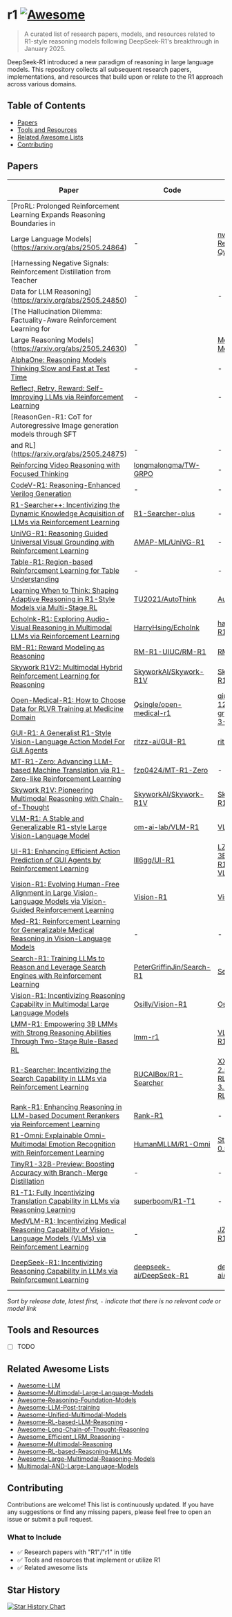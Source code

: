 # r1 [![Awesome](https://awesome.re/badge.svg)](https://awesome.re)

> A curated list of research papers, models, and resources related to R1-style reasoning models following DeepSeek-R1's breakthrough in January 2025.

DeepSeek-R1 introduced a new paradigm of reasoning in large language models. This repository collects all subsequent research papers, implementations, and resources that build upon or relate to the R1 approach across various domains.

## Table of Contents

- [Papers](#papers)
- [Tools and Resources](#tools-and-resources)
- [Related Awesome Lists](#related-awesome-lists)
- [Contributing](#contributing)

## Papers

| Paper                                                | Code                                   | Models                                      | Dataset | Project Page                        | Date    |
| ---------------------------------------------------- | -------------------------------------- | ------------------------------------------- | ------- | ----------------------------------- | ------- |
| [ProRL: Prolonged Reinforcement Learning Expands Reasoning Boundaries in
  Large Language Models](https://arxiv.org/abs/2505.24864) | - | [nvidia/Nemotron-Research-Reasoning-Qwen-1.5B](https://huggingface.co/nvidia/Nemotron-Research-Reasoning-Qwen-1.5B) | - | - | 2025.05.30 |
| [Harnessing Negative Signals: Reinforcement Distillation from Teacher
  Data for LLM Reasoning](https://arxiv.org/abs/2505.24850) | - | - | - | - | 2025.05.30 |
| [The Hallucination Dilemma: Factuality-Aware Reinforcement Learning for
  Large Reasoning Models](https://arxiv.org/abs/2505.24630) | - | [Models1](https://huggingface.co/Qwen2.5)<br/>[Models2](https://huggingface.co/Llama) | - | - | 2025.05.30 |
| [AlphaOne: Reasoning Models Thinking Slow and Fast at Test Time](https://arxiv.org/abs/2505.24863) | - | - | - | - | 2025.05.30 |
| [Reflect, Retry, Reward: Self-Improving LLMs via Reinforcement Learning](https://arxiv.org/abs/2505.24726) | - | - | - | - | 2025.05.30 |
| [ReasonGen-R1: CoT for Autoregressive Image generation models through SFT
  and RL](https://arxiv.org/abs/2505.24875) | - | - | - | - | 2025.05.30 |
| [Reinforcing Video Reasoning with Focused Thinking](https://arxiv.org/abs/2505.24718) | [longmalongma/TW-GRPO](https://github.com/longmalongma/TW-GRPO) | - | - | - | 2025.05.30 |
| [CodeV-R1: Reasoning-Enhanced Verilog Generation](https://arxiv.org/abs/2505.24183) | - | - | - | - | 2025.05.30 |
| [R1-Searcher++: Incentivizing the Dynamic Knowledge Acquisition of LLMs  via Reinforcement Learning](https://arxiv.org/abs/2505.17005) | [R1-Searcher-plus](https://github.com/RUCAIBox/R1-Searcher-plus) | - | - | - | 2025.05.22 |
| [UniVG-R1: Reasoning Guided Universal Visual Grounding with Reinforcement Learning](https://arxiv.org/abs/2505.14231) | [AMAP-ML/UniVG-R1](https://github.com/AMAP-ML/UniVG-R1) | - | - | [UniVG-R1-page](https://amap-ml.github.io/UniVG-R1-page/) | 2025.05.20 |
| [Table-R1: Region-based Reinforcement Learning for Table Understanding](https://arxiv.org/abs/2505.12415) | - | - | TableInstruct, TableBench, WikiTQ | - | 2025.05.18 |  
| [Learning When to Think: Shaping Adaptive Reasoning in R1-Style Models via Multi-Stage RL](https://arxiv.org/abs/2505.10832) | [TU2021/AutoThink](https://github.com/TU2021/AutoThink) | [AutoThink](https://huggingface.co/collections/SONGJUNTU/autothink-682624e1466651b08055b479) | MATH, Minerva, Olympiad, AIME24, AMC23 | - | 2025.05.16 |
| [EchoInk-R1: Exploring Audio-Visual Reasoning in Multimodal LLMs via Reinforcement Learning](https://arxiv.org/abs/2505.04623) | [HarryHsing/EchoInk](https://github.com/HarryHsing/EchoInk) | [harryhsing/EchoInk-R1-7B](https://huggingface.co/harryhsing/EchoInk-R1-7B) | [harryhsing/AVQA-R1-6K](https://huggingface.co/datasets/harryhsing/AVQA-R1-6K) | -  | 2025.05.07 |
| [RM-R1: Reward Modeling as Reasoning](https://arxiv.org/abs/2505.02387) | [RM-R1-UIUC/RM-R1](https://github.com/RM-R1-UIUC/RM-R1) | [RM-R1](https://huggingface.co/collections/gaotang/rm-r1-681128cdab932701cad844c8) | [RM-R1](https://huggingface.co/collections/gaotang/rm-r1-681128cdab932701cad844c8) | - | 2025.05.05 |
| [Skywork R1V2: Multimodal Hybrid Reinforcement Learning for Reasoning](https://arxiv.org/abs/2504.16656) | [SkyworkAI/Skywork-R1V](https://github.com/SkyworkAI/Skywork-R1V) | [Skywork/Skywork-R1V2-38B](https://huggingface.co/Skywork/Skywork-R1V2-38B) | - | - | 2025.04.23 |
| [Open-Medical-R1: How to Choose Data for RLVR Training at Medicine Domain](https://arxiv.org/abs/2504.13950) | [Qsingle/open-medical-r1](https://github.com/Qsingle/open-medical-r1) | [qiuxi337/gemma-3-12b-bnb-grpo](https://github.com/Qsingle/open-medical-r1)[qiuxi337/gemma-3-12b-it-grpo](https://huggingface.co/qiuxi337/gemma-3-12b-it-grpo) | - | - | 2025.04.16 |
| [GUI-R1: A Generalist R1-Style Vision-Language Action Model For GUI Agents](https://arxiv.org/abs/2504.10458) | [ritzz-ai/GUI-R1](https://github.com/ritzz-ai/GUI-R1) | [ritzzai/GUI-R1](https://huggingface.co/ritzzai/GUI-R1) | [ritzzai/GUI-R1](https://huggingface.co/datasets/ritzzai/GUI-R1) | - | 2025.04.14 |
| [MT-R1-Zero: Advancing LLM-based Machine Translation via R1-Zero-like Reinforcement Learning](https://arxiv.org/abs/2504.10160) | [fzp0424/MT-R1-Zero](https://github.com/fzp0424/MT-R1-Zero) |  - | [data](https://github.com/fzp0424/MT-R1-Zero/tree/main/data) | - | 2025.04.10 |
| [Skywork R1V: Pioneering Multimodal Reasoning with Chain-of-Thought](https://arxiv.org/abs/2504.05599) | [SkyworkAI/Skywork-R1V](https://github.com/SkyworkAI/Skywork-R1V) | [Skywork/Skywork-R1V-38B](https://huggingface.co/Skywork/Skywork-R1V-38B) | - | - | 2025.04.08 |
| [VLM-R1: A Stable and Generalizable R1-style Large Vision-Language Model](https://arxiv.org/abs/2504.07615) | [om-ai-lab/VLM-R1](https://github.com/om-ai-lab/VLM-R1) | [VLM-R1 Models](https://huggingface.co/collections/omlab/vlm-r1-models-67b7352db15c19d57157c348) | [omlab/VLM-R1](https://huggingface.co/datasets/omlab/VLM-R1) | [VLM-R1 Blog](https://om-ai-lab.github.io/index.html) | 2025.04.07 |
| [UI-R1: Enhancing Efficient Action Prediction of GUI Agents by Reinforcement Learning](https://arxiv.org/abs/2503.21620) | [lll6gg/UI-R1](https://github.com/lll6gg/UI-R1) | [LZXzju/Qwen2.5-VL-3B-UI-R1](https://huggingface.co/LZXzju/Qwen2.5-VL-3B-UI-R1)[LZXzju/Qwen2.5-VL-3B-UI-R1-E](https://huggingface.co/LZXzju/Qwen2.5-VL-3B-UI-R1-E) | [LZXzju/UI-R1-3B-Train](https://huggingface.co/datasets/LZXzju/UI-R1-3B-Train) | - | 2025.03.27 |
| [Vision-R1: Evolving Human-Free Alignment in Large Vision-Language Models via Vision-Guided Reinforcement Learning](https://arxiv.org/abs/2503.18013) | [Vision-R1](https://github.com/jefferyZhan/Griffon/tree/master/Vision-R1) | [Vision-R1 Models](https://huggingface.co/collections/JefferyZhan/vision-r1-67e166f8b6a9ec3f6a664262) | [JefferyZhan/Vision-R1-Data](https://huggingface.co/datasets/JefferyZhan/Vision-R1-Data) | - | 2025.03.18 |
| [Med-R1: Reinforcement Learning for Generalizable Medical Reasoning in Vision-Language Models](https://arxiv.org/abs/2503.13939) | - | - | - | - | 2025.03.18 |
| [Search-R1: Training LLMs to Reason and Leverage Search Engines with Reinforcement Learning](https://arxiv.org/abs/2503.09516) | [PeterGriffinJin/Search-R1](https://github.com/PeterGriffinJin/Search-R1) | [Search-R1](https://huggingface.co/collections/PeterJinGo/search-r1-67d1a021202731cb065740f5) | [Search-R1](https://huggingface.co/collections/PeterJinGo/search-r1-67d1a021202731cb065740f5) | - | 2025.03.12 |
| [Vision-R1: Incentivizing Reasoning Capability in Multimodal Large Language Models](https://arxiv.org/abs/2503.06749) | [Osilly/Vision-R1](https://github.com/Osilly/Vision-R1) | [Osilly/Vision-R1-7B](https://huggingface.co/Osilly/Vision-R1-7B) | [Osilly/Vision-R1-cold](https://huggingface.co/datasets/Osilly/Vision-R1-cold) | - | 2025.03.09 |
| [LMM-R1: Empowering 3B LMMs with Strong Reasoning Abilities Through Two-Stage Rule-Based RL](https://arxiv.org/abs/2503.07536) | [lmm-r1](https://github.com/TideDra/lmm-r1) | [VLM-Reasoner/LMM-R1-MGT-PerceReason](https://huggingface.co/VLM-Reasoner/LMM-R1-MGT-PerceReason) | [VLM-Reasoner/VerMulti](https://huggingface.co/datasets/VLM-Reasoner/VerMulti) | [LMM-R1-ProjectPage](https://forjadeforest.github.io/LMM-R1-ProjectPage/) | 2025.03.07 |
| [R1-Searcher: Incentivizing the Search Capability in LLMs via Reinforcement Learning](https://arxiv.org/abs/2503.05592) | [RUCAIBox/R1-Searcher](https://github.com/RUCAIBox/R1-Searcher) | [XXsongLALA/Qwen-2.5-7B-base-RAG-RL](https://huggingface.co/XXsongLALA/Qwen-2.5-7B-base-RAG-RL)[XXsongLALA/Llama-3.1-8B-instruct-RAG-RL](https://huggingface.co/XXsongLALA/Llama-3.1-8B-instruct-RAG-RL) | [XXsongLALA/Llama-3.1-8B-instruct-RAG-RL](https://huggingface.co/datasets/XXsongLALA/RAG-RL-Hotpotqa-with-2wiki) | - | 2025.03.07 |
| [Rank-R1: Enhancing Reasoning in LLM-based Document Rerankers via Reinforcement Learning](https://arxiv.org/abs/2503.06034) | [Rank-R1](https://github.com/ielab/llm-rankers/tree/main/Rank-R1) | - | [Rank-R1](https://github.com/ielab/llm-rankers/tree/main/Rank-R1) | - | 2025.03.06 |
| [R1-Omni: Explainable Omni-Multimodal Emotion Recognition with Reinforcement Learning](https://arxiv.org/abs/2503.05379) | [HumanMLLM/R1-Omni](https://github.com/HumanMLLM/R1-Omni) | [StarJiaxing/R1-Omni-0.5B](https://huggingface.co/StarJiaxing/R1-Omni-0.5B) | - | - | 2025.03.05 |
| [TinyR1-32B-Preview: Boosting Accuracy with Branch-Merge Distillation](https://arxiv.org/abs/2503.04872) | - | - | - | - | 2025.03.04 |
| [R1-T1: Fully Incentivizing Translation Capability in LLMs via Reasoning Learning](https://arxiv.org/abs/2502.19735) | [superboom/R1-T1](https://github.com/superboom/R1-T1) | - | - | - | 2025.02.27 |
| [MedVLM-R1: Incentivizing Medical Reasoning Capability of Vision-Language Models (VLMs) via Reinforcement Learning](https://arxiv.org/abs/2502.19634) | - | [JZPeterPan/MedVLM-R1](https://huggingface.co/JZPeterPan/MedVLM-R1) | [VQA-RAD, SLAKE, PMC-VQA](https://huggingface.co/JZPeterPan/MedVLM-R1) | - | 2025.02.26 |
| [DeepSeek-R1: Incentivizing Reasoning Capability in LLMs via Reinforcement Learning](https://arxiv.org/abs/2501.12948) | [deepseek-ai/DeepSeek-R1](https://github.com/deepseek-ai/DeepSeek-R1) | [deepseek-ai/DeepSeek-R1](https://huggingface.co/deepseek-ai/DeepSeek-R1) | [MATH, GSM8K, AIME 2024, MMLU, HumanEval, LiveCodeBench](https://github.com/deepseek-ai/DeepSeek-R1) | - | 2025.01.22 |

_Sort by release date, latest first, `-` indicate that there is no relevant code or model link_

## Tools and Resources

- [ ] TODO

## Related Awesome Lists

- [Awesome-LLM](https://github.com/Hannibal046/Awesome-LLM)
- [Awesome-Multimodal-Large-Language-Models](https://github.com/BradyFU/Awesome-Multimodal-Large-Language-Models)
- [Awesome-Reasoning-Foundation-Models](https://github.com/reasoning-survey/Awesome-Reasoning-Foundation-Models)
- [Awesome-LLM-Post-training](https://github.com/mbzuai-oryx/Awesome-LLM-Post-training)
- [Awesome-Unified-Multimodal-Models](https://github.com/showlab/Awesome-Unified-Multimodal-Models)
- [Awesome-RL-based-LLM-Reasoning](https://github.com/bruno686/Awesome-RL-based-LLM-Reasoning) -
- [Awesome-Long-Chain-of-Thought-Reasoning](https://github.com/LightChen233/Awesome-Long-Chain-of-Thought-Reasoning)
- [Awesome_Efficient_LRM_Reasoning](https://github.com/XiaoYee/Awesome_Efficient_LRM_Reasoning) -
- [Awesome-Multimodal-Reasoning](https://github.com/Video-R1/Awesome-Multimodal-Reasoning)
- [Awesome-RL-based-Reasoning-MLLMs](https://github.com/Sun-Haoyuan23/Awesome-RL-based-Reasoning-MLLMs)
- [Awesome-Large-Multimodal-Reasoning-Models](https://github.com/HITsz-TMG/Awesome-Large-Multimodal-Reasoning-Models)
- [Multimodal-AND-Large-Language-Models](https://github.com/Yangyi-Chen/Multimodal-AND-Large-Language-Models)

## Contributing

Contributions are welcome! This list is continuously updated. If you have any suggestions or find any missing papers, please feel free to open an issue or submit a pull request.

### What to Include

- ✅ Research papers with "R1"/"r1" in title
- ✅ Tools and resources that implement or utilize R1
- ✅ Related awesome lists

## Star History

[![Star History Chart](https://api.star-history.com/svg?repos=kaicheng001/r1&type=Date)](https://star-history.com/#kaicheng001/r1&Date)